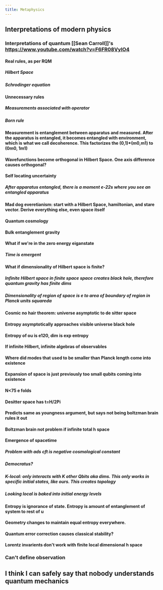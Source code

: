 ```yaml
---
title: Metaphysics
---
```


## Interpretations of modern physics
### Interpretations of quantum [[Sean Carroll]]'s https://www.youtube.com/watch?v=F6FR08VylO4
#### Real rules, as per RQM
##### Hilbert Space

##### Schrodinger equation

#### Unnecessary rules
##### Measurements associated with operator

##### Born rule

#### Measurement is entanglement between apparatus and measured. After the apparatus is entangled, it becomes entangled with environment, which is what we call decoherence. This factorizes the (0,1)*(m0,m1) to (0m0, 1m1)

#### Wavefunctions become orthogonal in Hilbert Space. One axis difference causes orthogonal?

#### Self locating uncertainty
##### After apparatus entangled, there is a moment e-22s where you see an entangled apparatus

#### Mad dog everetianism: start with a Hilbert Space, hamiltonian, and stare vector. Derive everything else, even space itself

#### Quantum cosmology

#### Bulk entanglement gravity

#### What if we're in the zero energy eiganstate
##### Time is emergent

#### What if dimensionality of Hilbert space is finite?
##### Infinite Hilbert space in finite space space creates black hole, therefore quantum gravity has finite dims

##### Dimensionality of region of space is e to area of boundary of region in Planck units squareda

#### Cosmic no hair theorem: universe asymptotic to de sitter space

#### Entropy asymptotically approaches visible universe black hole

#### Entropy of ou is e120, dim is exp entropy

#### If infinite Hilbert, infinite algebras of observables

#### Where did modes that used to be smaller than Planck length come into existence

#### Expansion of space is just previously too small qubits coming into existence

#### N<75 e folds

#### Desitter space has t=H/2Pi

#### Predicts same as youngness argument, but says not being boltzman brain rules it out

#### Boltzman brain not problem if infinite total h space

#### Emergence of spacetime
##### Problem with ads cft is negative cosmological constant

##### Democratus?

##### K-local: only interacts with K other Qbits aka dims. This only works in specific initial states, like ours. This creates topology 

##### Looking local is baked into initial energy levels

#### Entropy is ignorance of state. Entropy is amount of entanglement of system to rest of u

#### Geometry changes to maintain equal entropy everywhere. 

#### Quantum error correction causes classical stability?

#### Lorentz invarients don't work with finite local dimensional h space

### Can't define observation

## I think I can safely say that nobody understands quantum mechanics
